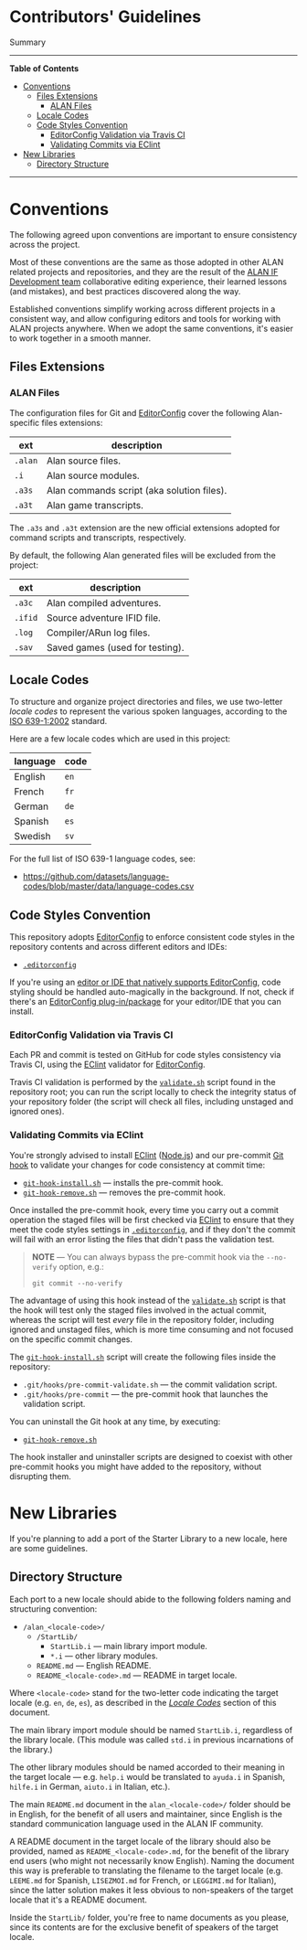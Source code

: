 # Contributors' Guidelines

Summary


-----

**Table of Contents**

<!-- MarkdownTOC autolink="true" bracket="round" autoanchor="false" lowercase="only_ascii" uri_encoding="true" levels="1,2,3" -->

- [Conventions](#conventions)
    - [Files Extensions](#files-extensions)
        - [ALAN Files](#alan-files)
    - [Locale Codes](#locale-codes)
    - [Code Styles Convention](#code-styles-convention)
        - [EditorConfig Validation via Travis CI](#editorconfig-validation-via-travis-ci)
        - [Validating Commits via EClint](#validating-commits-via-eclint)
- [New Libraries](#new-libraries)
    - [Directory Structure](#directory-structure)

<!-- /MarkdownTOC -->

-----

# Conventions

The following agreed upon conventions are important to ensure consistency across the project.

Most of these conventions are the same as those adopted in other ALAN related projects and repositories, and they are the result of the [ALAN IF Development team] collaborative editing experience, their learned lessons (and mistakes), and best practices discovered along the way.

Established conventions simplify working across different projects in a consistent way, and allow configuring editors and tools for working with ALAN projects anywhere.
When we adopt the same conventions, it's easier to work together in a smooth manner.

## Files Extensions

### ALAN Files

The configuration files for Git and [EditorConfig] cover the following Alan-specific files extensions:

|   ext   |                description                 |
|---------|--------------------------------------------|
| `.alan` | Alan source files.                         |
| `.i`    | Alan source modules.                       |
| `.a3s`  | Alan commands script (aka solution files). |
| `.a3t`  | Alan game transcripts.                     |

The `.a3s` and `.a3t` extension are the new official extensions adopted for command scripts and transcripts, respectively.

By default, the following Alan generated files will be excluded from the project:

|   ext   |           description           |
|---------|---------------------------------|
| `.a3c`  | Alan compiled adventures.       |
| `.ifid` | Source adventure IFID file.     |
| `.log`  | Compiler/ARun log files.        |
| `.sav`  | Saved games (used for testing). |


## Locale Codes

To structure and organize project directories and files, we use two-letter _locale codes_ to represent the various spoken languages, according to the [ISO 639-1:2002] standard.

Here are a few locale codes which are used in this project:

| language | code |
|----------|------|
| English  | `en` |
| French   | `fr` |
| German   | `de` |
| Spanish  | `es` |
| Swedish  | `sv` |

For the full list of ISO 639-1 language codes, see:

- https://github.com/datasets/language-codes/blob/master/data/language-codes.csv


## Code Styles Convention

This repository adopts [EditorConfig] to enforce consistent code styles in the repository contents and across different editors and IDEs:

- [`.editorconfig`][.editorconfig]

If you're using an [editor or IDE that natively supports EditorConfig], code styling should be handled auto-magically in the background.
If not, check if there's an [EditorConfig plug-in/package] for your editor/IDE that you can install.

### EditorConfig Validation via Travis CI

Each PR and commit is tested on GitHub for code styles consistency via Travis CI, using the [EClint] validator for [EditorConfig].

Travis CI validation is performed by the [`validate.sh`][validate.sh] script found in the repository root; you can run the script locally to check the integrity status of your repository folder (the script will check all files, including unstaged and ignored ones).

### Validating Commits via EClint

You're strongly advised to install [EClint] ([Node.js]) and our pre-commit [Git hook] to validate your changes for code consistency at commit time:

- [`git-hook-install.sh`][git-hook-install.sh] — installs the pre-commit hook.
- [`git-hook-remove.sh`][git-hook-remove.sh] — removes the pre-commit hook.

Once installed the pre-commit hook, every time you carry out a commit operation the staged files will be first checked via [EClint] to ensure that they meet the code styles settings in [`.editorconfig`][.editorconfig], and if they don't the commit will fail with an error listing the files that didn't pass the validation test.

> **NOTE** — You can always bypass the pre-commit hook via the `--no-verify` option, e.g.:
>
> ```
> git commit --no-verify
> ```

The advantage of using this hook instead of the [`validate.sh`][validate.sh] script is that the hook will test only the staged files involved in the actual commit, whereas the script will test _every_ file in the repository folder, including ignored and unstaged files, which is more time consuming and not focused on the specific commit changes.

The [`git-hook-install.sh`][git-hook-install.sh] script will create the following files inside the repository:

- `.git/hooks/pre-commit-validate.sh` — the commit validation script.
- `.git/hooks/pre-commit` — the pre-commit hook that launches the validation script.

You can uninstall the Git hook at any time, by executing:

- [`git-hook-remove.sh`][git-hook-remove.sh]

The hook installer and uninstaller scripts are designed to coexist with other pre-commit hooks you might have added to the repository, without disrupting them.


# New Libraries

If you're planning to add a port of the Starter Library to a new locale, here are some guidelines.

## Directory Structure

Each port to a new locale should abide to the following folders naming and structuring convention:

- `/alan_<locale-code>/`
    + `/StartLib/`
        * `StartLib.i` — main library import module.
        * `*.i` — other library modules.
    + `README.md` — English README.
    + `README_<locale-code>.md` — README in target locale.

Where `<locale-code>` stand for the two-letter code indicating the target locale (e.g. `en`, `de`, `es`), as described in the _[Locale Codes]_ section of this document.

The main library import module should be named `StartLib.i`, regardless of the library locale.
(This module was called `std.i` in previous incarnations of the library.)

The other library modules should be named accorded to their meaning in the target locale — e.g. `help.i` would be translated to `ayuda.i` in Spanish, `hilfe.i` in German, `aiuto.i` in Italian, etc.).


The main `README.md` document in the `alan_<locale-code>/` folder should be in English, for the benefit of all users and maintainer, since English is the standard communication language used in the ALAN&nbsp;IF community.

A README document in the target locale of the library should also be provided, named as `README_<locale-code>.md`, for the benefit of the library end users (who might not necessarily know English).
Naming the document this way is preferable to translating the filename to the target locale (e.g. `LEEME.md` for Spanish, `LISEZMOI.md` for French, or `LEGGIMI.md` for Italian), since the latter solution makes it less obvious to non-speakers of the target locale that it's a README document.

Inside the `StartLib/` folder, you're free to name documents as you please, since its contents are for the exclusive benefit of speakers of the target locale.


<!-----------------------------------------------------------------------------
                               REFERENCE LINKS
------------------------------------------------------------------------------>

[Git hook]: https://git-scm.com/book/en/v2/Customizing-Git-Git-Hooks "Learn more about Git hooks"

<!-- standards -->

[ISO 639-1:2002]: https://en.wikipedia.org/wiki/ISO_639-1 "Wikipedia » ISO 639-1"

<!-- tools and services -->

[EClint]: https://www.npmjs.com/package/eclint "EClint page at NPM"
[EditorConfig]: https://editorconfig.org "Learn more about EditorConfig on its official website"
[Node.js]: https://nodejs.org "Visit Node.js website"

[editor or IDE that natively supports EditorConfig]: https://editorconfig.org/#pre-installed "Check if your editor/IDE supports EditorConfig"
[EditorConfig plug-in/package]: https://editorconfig.org/#download "List of EditorConfig plug-ins for various editors and IDEs"

<!-- repo links -->

[Issues]: https://github.com/alan-if/alan-i18n/issues "View the current repository Issues or submit a new Issue"
[Discussions]: https://github.com/alan-if/alan-i18n/discussions "Visit the Discussions area of ALAN i18n"

<!-- project files -->

[.editorconfig]: ./.editorconfig "View EditorConfig settings"
[git-hook-install.sh]: ./git-hook-install.sh "View Git hook installer script"
[git-hook-remove.sh]: ./git-hook-remove.sh "View Git hook uninstaller script"
[validate.sh]: ./validate.sh "View source script for code style validation"

<!-- XRefs -->

[Locale Codes]: #locale-codes "Jump to 'Locale Codes' section"

<!-- people and orgs -->

[ALAN IF Development team]: https://github.com/alan-if "View the ALAN IF Development team GitHub profile"

<!-- EOF -->
